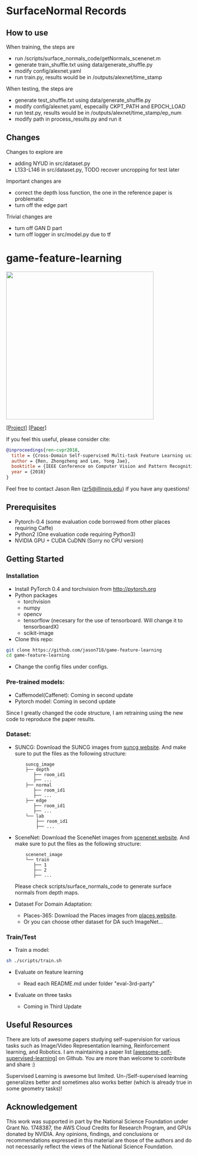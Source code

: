 # SurfaceNormal Records
## How to use
When training, the steps are
- run /scripts/surface_normals_code/getNormals_scenenet.m
- generate train_shuffle.txt using data/generate_shuffle.py
- modify config/alexnet.yaml
- run train.py, results would be in /outputs/alexnet/time_stamp

When testing, the steps are
- generate test_shuffle.txt using data/generate_shuffle.py
- modify config/alexnet.yaml, especailly CKPT_PATH and EPOCH_LOAD
- run test.py, results would be in /outputs/alexnet/time_stamp/ep_num
- modify path in process_results.py and run it

## Changes
Changes to explore are
- adding NYUD in src/dataset.py
- L133-L146 in src/dataset.py, TODO recover uncropping for test later

Important changes are
- correct the depth loss function, the one in the reference paper is problematic
- turn off the edge part

Trivial changes are
- turn off GAN D part
- turn off logger in src/model.py due to tf

# game-feature-learning

<img src="https://jason718.github.io/project/cvpr18/files/archi.png" width="400"/>

[[Project]](https://https://jason718.github.io/project/cvpr18/main.html) [[Paper]](https://jason718.github.io/project/cvpr18/files/cvpr18_jason_camera_ready.pdf) 

If you feel this useful, please consider cite:
```bibtex
@inproceedings{ren-cvpr2018,
  title = {Cross-Domain Self-supervised Multi-task Feature Learning using Synthetic Imagery},
  author = {Ren, Zhongzheng and Lee, Yong Jae},
  booktitle = {IEEE Conference on Computer Vision and Pattern Recognition (CVPR)},
  year = {2018}
}
```
Feel free to contact Jason Ren (zr5@illinois.edu) if you have any questions!

## Prerequisites
- Pytorch-0.4 (some evaluation code borrowed from other places requiring Caffe)
- Python2 (One evaluation code requiring Python3)
- NVIDIA GPU + CUDA CuDNN (Sorry no CPU version)

## Getting Started
### Installation
- Install PyTorch 0.4 and torchvision from http://pytorch.org
- Python packages
    - torchvision
    - numpy
    - opencv
    - tensorflow (necesary for the use of tensorboard. Will change it to tensorboardX)
    - scikit-image
- Clone this repo:
```bash
git clone https://github.com/jason718/game-feature-learning
cd game-feature-learning
```
- Change the config files under configs.

### Pre-trained models:
- Caffemodel(Caffenet): Coming in second update
- Pytorch model: Coming in second update

Since I greatly changed the code structure, I am retraining using the new code to reproduce the paper results.

### Dataset:
   - SUNCG: Download the SUNCG images from [suncg website](http://suncg.cs.princeton.edu/).
        And make sure to put the files as the following structure:
        ```
            suncg_image
            ├── depth
               ├── room_id1
               ├── ...
            ├── normal
               ├── room_id1
               ├── ...
            ├── edge
               ├── room_id1
               ├── ...
            └── lab
                ├── room_id1
                ├── ...
        ```

   - SceneNet: Download the SceneNet images from [scenenet website](https://robotvault.bitbucket.io/scenenet-rgbd.html).
         And make sure to put the files as the following structure:
        ```
            scenenet_image
            └── train
               ├── 1
               ├── 2
               ├── ...
        ```
     Please check scripts/surface_normals_code to generate surface normals from depth maps.
- Dataset For Domain Adaptation:
    - Places-365: Download the Places images from [places website](http://places2.csail.mit.edu/).
    - Or you can choose other dataset for DA such ImageNet...

### Train/Test
- Train a model:
```bash
sh ./scripts/train.sh
```
- Evaluate on feature learning
  - Read each README.md under folder "eval-3rd-party"
  
- Evaluate on three tasks
    - Coming in Third Update


## Useful Resources
There are lots of awesome papers studying self-supervision for various tasks such as Image/Video Representation learning,
Reinforcement learning, and Robotics. I am maintaining a paper list [[awesome-self-supervised-learning]](https://github.com/jason718/awesome-self-supervised-learning) on Github. You are more than welcome to contribute and share :) 

Supervised Learning is awesome but limited. Un-/Self-supervised learning generalizes better and sometimes 
also works better (which is already true in some geometry tasks)!

## Acknowledgement
This work was supported in part by the National Science Foundation under Grant No. 1748387, the AWS Cloud Credits for Research Program, and GPUs donated by NVIDIA. Any opinions, findings, and conclusions or recommendations expressed in this material are those of the authors and do not necessarily reflect the views of the National Science Foundation.
